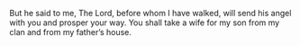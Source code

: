 But he said to me, The Lord, before whom I have walked, will send his angel with you and prosper your way. You shall take a wife for my son from my clan and from my father’s house.
